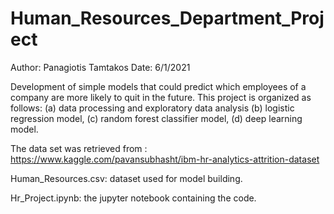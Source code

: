# Human_Resources_Department_Project

 Author: Panagiotis Tamtakos
 Date: 6/1/2021

 Development of simple models that could predict which employees of a company are more likely to quit in the future.
 This project is organized as follows: (a) data processing and exploratory data analysis
 (b) logistic regression model, (c) random forest classifier model, (d) deep learning model.

 The data set was retrieved from : https://www.kaggle.com/pavansubhasht/ibm-hr-analytics-attrition-dataset

 Human_Resources.csv: dataset used for model building.

 Hr_Project.ipynb: the jupyter notebook containing the code. 
